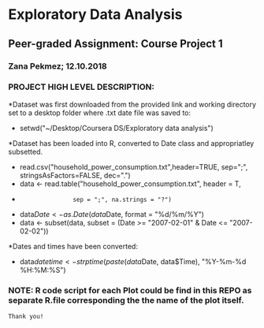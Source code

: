 # Exploratory Data Analysis
## Peer-graded Assignment: Course Project 1
### Zana Pekmez; 12.10.2018

### PROJECT HIGH LEVEL DESCRIPTION:
*Dataset was first downloaded from the provided link and working directory set to a desktop folder where .txt date file was saved to:
+ setwd("~/Desktop/Coursera DS/Exploratory data analysis")

*Dataset has been loaded into R, converted to Date class and appropriatley subsetted. 
+ read.csv("household_power_consumption.txt",header=TRUE, sep=";", stringsAsFactors=FALSE, dec=".")
+ data <- read.table("household_power_consumption.txt", header = T, 
+                    sep = ";", na.strings = "?")
+ data$Date <- as.Date(data$Date, format = "%d/%m/%Y")
+ data <- subset(data, subset = (Date >= "2007-02-01" & Date <= "2007-02-02"))

*Dates and times have been converted:
+ data$datetime <- strptime(paste(data$Date, data$Time), "%Y-%m-%d %H:%M:%S")

### NOTE: R code script for each Plot could be find in this REPO as separate R.file corresponding the the name of the plot itself. 
    Thank you!
